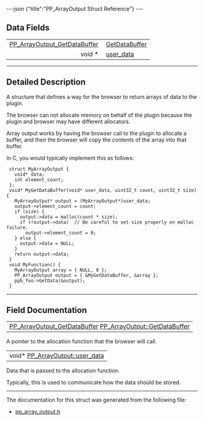 ---json {"title":"PP_ArrayOutput Struct Reference"} ---

## Data Fields

<table><tbody><tr class="odd"><td style="text-align: right;"><a href="/docs/native-client/pepper_beta/c/group___typedefs#gaa363de651fad7342a37ec58375276af7" class="el">PP_ArrayOutput_GetDataBuffer</a> </td><td><a href="/docs/native-client/pepper_beta/c/struct_p_p___array_output#acfd88c0475e6518cc9ed058c85744c58" class="el">GetDataBuffer</a></td></tr><tr class="even"><td style="text-align: right;">void * </td><td><a href="/docs/native-client/pepper_beta/c/struct_p_p___array_output#a6323083ee2b06f902c9c334c6b10a6d0" class="el">user_data</a></td></tr></tbody></table>

---

<span id="details" class="anchor" style="margin: 0;"></span>

## Detailed Description

A structure that defines a way for the browser to return arrays of data to the plugin.

The browser can not allocate memory on behalf of the plugin because the plugin and browser may have different allocators.

Array output works by having the browser call to the plugin to allocate a buffer, and then the browser will copy the contents of the array into that buffer.

In C, you would typically implement this as follows:

     struct MyArrayOutput {
       void* data;
       int element_count;
     };
     void* MyGetDataBuffer(void* user_data, uint32_t count, uint32_t size) {
       MyArrayOutput* output = (MyArrayOutput*)user_data;
       output->element_count = count;
       if (size) {
         output->data = malloc(count * size);
         if (!output->data)  // Be careful to set size properly on malloc failure.
           output->element_count = 0;
       } else {
         output->data = NULL;
       }
       return output->data;
     }
     void MyFunction() {
       MyArrayOutput array = { NULL, 0 };
       PP_ArrayOutput output = { &MyGetDataBuffer, &array };
       ppb_foo->GetData(&output);
     }

---

## Field Documentation

<span id="acfd88c0475e6518cc9ed058c85744c58" class="anchor" style="margin: 0;"></span>

<table><tbody><tr class="odd"><td><a href="/docs/native-client/pepper_beta/c/group___typedefs#gaa363de651fad7342a37ec58375276af7" class="el">PP_ArrayOutput_GetDataBuffer</a> <a href="/docs/native-client/pepper_beta/c/struct_p_p___array_output#acfd88c0475e6518cc9ed058c85744c58" class="el">PP_ArrayOutput::GetDataBuffer</a></td></tr></tbody></table>

A pointer to the allocation function that the browser will call.

<span id="a6323083ee2b06f902c9c334c6b10a6d0" class="anchor" style="margin: 0;"></span>

<table><tbody><tr class="odd"><td>void* <a href="/docs/native-client/pepper_beta/c/struct_p_p___array_output#a6323083ee2b06f902c9c334c6b10a6d0" class="el">PP_ArrayOutput::user_data</a></td></tr></tbody></table>

Data that is passed to the allocation function.

Typically, this is used to communicate how the data should be stored.

---

The documentation for this struct was generated from the following file:

- <a href="/docs/native-client/pepper_beta/c/pp__array__output_8h/" class="el">pp_array_output.h</a>
